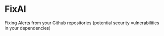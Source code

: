 # FixAl
Fixing Alerts from your Github repositories (potential security vulnerabilities in your dependencies)
